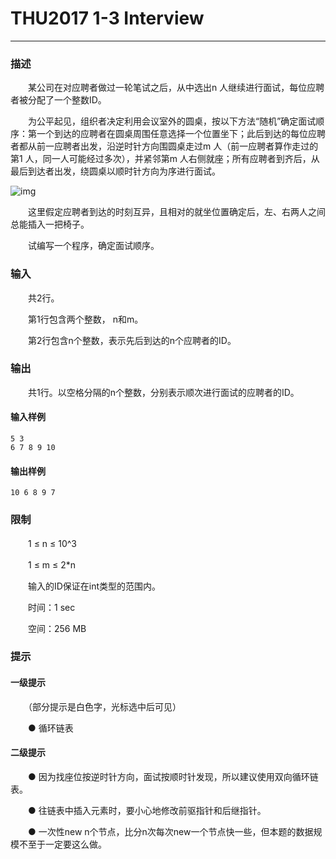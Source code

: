 # THU2017 1-3 Interview

------

### **描述**

　　某公司在对应聘者做过一轮笔试之后，从中选出n 人继续进行面试，每位应聘者被分配了一个整数ID。

　　为公平起见，组织者决定利用会议室外的圆桌，按以下方法“随机”确定面试顺序：第一个到达的应聘者在圆桌周围任意选择一个位置坐下；此后到达的每位应聘者都从前一应聘者出发，沿逆时针方向围圆桌走过m 人（前一应聘者算作走过的第1 人，同一人可能经过多次），并紧邻第m 人右侧就座；所有应聘者到齐后，从最后到达者出发，绕圆桌以顺时针方向为序进行面试。

![img](https://dsa.cs.tsinghua.edu.cn/oj/attachment/ebf6/ebf6c11c9abc9d574467d4583506addb6943f452.png)

　　这里假定应聘者到达的时刻互异，且相对的就坐位置确定后，左、右两人之间总能插入一把椅子。

　　试编写一个程序，确定面试顺序。

### **输入**

　　共2行。

　　第1行包含两个整数， n和m。

　　第2行包含n个整数，表示先后到达的n个应聘者的ID。

### **输出**

　　共1行。以空格分隔的n个整数，分别表示顺次进行面试的应聘者的ID。

#### **输入样例**

```
5 3
6 7 8 9 10 
```

#### **输出样例**

```
10 6 8 9 7
```

### **限制**

　　1 ≤ n ≤ 10^3

　　1 ≤ m ≤ 2*n

　　输入的ID保证在int类型的范围内。

　　时间：1 sec

　　空间：256 MB

### **提示**

#### **一级提示**

　　（部分提示是白色字，光标选中后可见）

　　● 循环链表

#### **二级提示**

　　● 因为找座位按逆时针方向，面试按顺时针发现，所以建议使用双向循环链表。

　　● 往链表中插入元素时，要小心地修改前驱指针和后继指针。

　　● 一次性new n个节点，比分n次每次new一个节点快一些，但本题的数据规模不至于一定要这么做。

